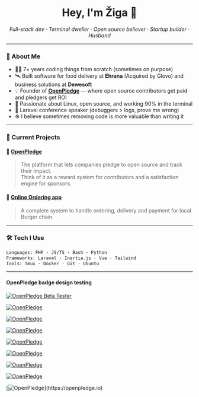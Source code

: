 <h1 align="center">Hey, I'm Žiga 👋</h1>
<p align="center">
  <em>Full-stack dev · Terminal dweller · Open source believer · Startup builder · Husband</em>
</p>

---

### 🧠 About Me

- 👨‍💻 7+ years coding things from scratch (sometimes on purpose)
- 🛰 Built software for food delivery at <b>Ehrana</b> (Acquired by Glovo) and business solutions at <b>Dewesoft</b>
- 💡 Founder of <a href="https://openpledge.io" target="_blank"><b>OpenPledge</b></a> — where open source contributors get paid and pledgers get ROI
- 🐧 Passionate about Linux, open source, and working 90% in the terminal
- 🎤 Laravel conference speaker (debuggers > logs, prove me wrong)
- ⚙️ I believe sometimes removing code is more valuable than writing it

---

### 💼 Current Projects

#### 🚀 [OpenPledge](https://openpledge.io)
> The platform that lets companies pledge to open source and track their impact.  
> Think of it as a reward system for contributors and a satisfaction engine for sponsors.

#### 🧠 [Online Ordering app](https://order.hoodburger.si)
> A complete system to handle ordering, delivery and payment for local Burger chain.

---

### 🛠️ Tech I Use

```bash
Languages: PHP · JS/TS · Bash · Python
Frameworks: Laravel · Inertia.js · Vue · Tailwind
Tools: Tmux · Docker · Git · Ubuntu
```

----

#### OpenPledge badge design testing

[![OpenPledge Beta Tester](https://img.shields.io/badge/OpenPledge-Beta%20Tester-blueviolet?style=for-the-badge&logo=github&logoColor=white)](https://openpledge.io/beta-testers)



[![OpenPledge](https://benxlabs.com/images/openpledge_badge.svg)](https://openpledge.io)



[![OpenPledge](https://benxlabs.com/images/openpledge_badge_contributor.svg)](https://openpledge.io)



[![OpenPledge](https://benxlabs.com/images/openpledge_badge_glass.svg)](https://openpledge.io)



[![OpenPledge](https://benxlabs.com/images/openpledge_badge_dark.svg)](https://openpledge.io)



[![OpenPledge](https://benxlabs.com/images/openpledge_badge1.svg)](https://openpledge.io)




[![OpenPledge](https://benxlabs.com/images/motion_shine.svg)](https://openpledge.io)




[![OpenPledge](https://benxlabs.com/images/visual_hierarchy.svg)](https://openpledge.io)



[![OpenPledge]([https://benxlabs.com/images/premium_minimalist.svg](https://raw.githubusercontent.com/zigcBenx/weather-app/2add2efa93bfd5abbc28ee72997d56de2331bb11/openpledge_app_style_badges.svg))](https://openpledge.io)

